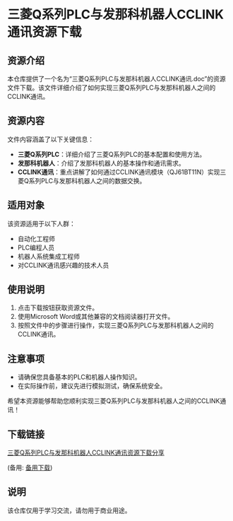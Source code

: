 # 三菱Q系列PLC与发那科机器人CCLINK通讯资源下载

## 资源介绍

本仓库提供了一个名为“三菱Q系列PLC与发那科机器人CCLINK通讯.doc”的资源文件下载。该文件详细介绍了如何实现三菱Q系列PLC与发那科机器人之间的CCLINK通讯。

## 资源内容

文件内容涵盖了以下关键信息：

- **三菱Q系列PLC**：详细介绍了三菱Q系列PLC的基本配置和使用方法。
- **发那科机器人**：介绍了发那科机器人的基本操作和通讯需求。
- **CCLINK通讯**：重点讲解了如何通过CCLINK通讯模块（QJ61BT11N）实现三菱Q系列PLC与发那科机器人之间的数据交换。

## 适用对象

该资源适用于以下人群：

- 自动化工程师
- PLC编程人员
- 机器人系统集成工程师
- 对CCLINK通讯感兴趣的技术人员

## 使用说明

1. 点击下载按钮获取资源文件。
2. 使用Microsoft Word或其他兼容的文档阅读器打开文件。
3. 按照文件中的步骤进行操作，实现三菱Q系列PLC与发那科机器人之间的CCLINK通讯。

## 注意事项

- 请确保您具备基本的PLC和机器人操作知识。
- 在实际操作前，建议先进行模拟测试，确保系统安全。

希望本资源能够帮助您顺利实现三菱Q系列PLC与发那科机器人之间的CCLINK通讯！

## 下载链接
[三菱Q系列PLC与发那科机器人CCLINK通讯资源下载分享](https://pan.quark.cn/s/0fa29c98b721) 

(备用: [备用下载](https://pan.baidu.com/s/1vlyTXr4nD6yO-0UB8M1dRg?pwd=1234))

## 说明

该仓库仅用于学习交流，请勿用于商业用途。
